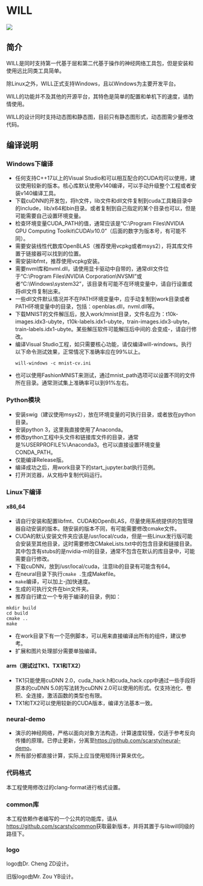 # WILL
<img src='https://raw.githubusercontent.com/scarsty/neural-demo/master/logo.png'>

## 简介

WILL是同时支持第一代基于层和第二代基于操作的神经网络工具包，但是安装和使用远比同类工具简单。

除Linux之外，WILL正式支持Windows，且以Windows为主要开发平台。

WILL的功能并不及其他的开源平台，其特色是简单的配置和单机下的速度，请酌情使用。

WILL的设计同时支持动态图和静态图，目前只有静态图形式，动态图需少量修改代码。

## 编译说明

### Windows下编译

- 任何支持C++17以上的Visual Studio和可以相互配合的CUDA均可以使用，建议使用较新的版本。核心库默认使用v140编译，可以手动升级整个工程或者安装v140编译工具。
- 下载cuDNN的开发包，将h文件，lib文件和dll文件复制到cuda工具箱目录中的include，lib/x64和bin目录。或者复制到自己指定的某个目录也可以，但是可能需要自己设置环境变量。
- 检查环境变量CUDA_PATH的值，通常应该是“C:\Program Files\NVIDIA GPU Computing Toolkit\CUDA\v10.0”（后面的数字为版本号，有可能不同）。
- 需要安装线性代数库OpenBLAS（推荐使用vcpkg或者msys2），将其库文件置于链接器可以找到的位置。
- 需安装libfmt，推荐使用vcpkg安装。
- 需要nvml库和nvml.dll，请使用显卡驱动中自带的，通常dll文件位于“C:\Program Files\NVIDIA Corporation\NVSMI”或者“C:\Windows\system32”，该目录有可能不在环境变量中，请自行设置或将dll文件复制出来。
- 一些dll文件默认情况并不在PATH环境变量中，应手动复制到work目录或者PATH环境变量中的目录，包括：openblas.dll，nvml.dll等。
- 下载MNIST的文件解压后，放入work/mnist目录，文件名应为：t10k-images.idx3-ubyte，t10k-labels.idx1-ubyte，train-images.idx3-ubyte，train-labels.idx1-ubyte。某些解压软件可能解压后中间的.会变成-，请自行修改。
- 编译Visual Studio工程，如只需要核心功能，请仅编译will-windows。执行以下命令测试效果，正常情况下准确率应在99%以上。
  ```shell
  will-windows -c mnist-cv.ini
  ```
- 也可以使用FashionMNIST来测试，通过mnist_path选项可以设置不同的文件所在目录。通常测试集上准确率可以到91%左右。

### Python模块

- 安装swig（建议使用msys2），放在环境变量的可执行目录，或者放在python目录。
- 安装python 3，这里我直接使用了Anaconda。
- 修改python工程中头文件和链接库文件的目录，通常是%USERPROFILE%\Anaconda3。也可以直接设置环境变量CONDA_PATH。
- 仅能编译Release版。
- 编译成功之后，用work目录下的start_jupyter.bat执行范例。
- 打开浏览器，从文档中复制代码运行。

### Linux下编译

#### x86_64
- 请自行安装和配置libfmt、CUDA和OpenBLAS，尽量使用系统提供的包管理器自动安装的版本。随安装的版本不同，有可能需要修改cmake文件。
- CUDA的默认安装文件夹应该是/usr/local/cuda，但是一些Linux发行版可能会安装至其他目录，这时需要修改CMakeLists.txt中的包含目录和链接目录。其中包含有stubs的是nvidia-ml的目录，通常不包含在默认的库目录中，可能需要自行修改。
- 下载cuDNN，放到/usr/local/cuda，注意lib的目录有可能含有64。
- 在neural目录下执行```cmake .```生成Makefile。
- ```make```编译，可以加上-j加快速度。
- 生成的可执行文件在bin文件夹。
- 推荐自行建立一个专用于编译的目录，例如：
```shell
mkdir build
cd build
cmake ..
make
```
- 在work目录下有一个范例脚本，可以用来直接编译出所有的组件，建议参考。
- 扩展和图片处理部分需要单独编译。

#### arm（测试过TK1、TX1和TX2）
- TK1只能使用cuDNN 2.0，cuda_hack.h和cuda_hack.cpp中通过一些手段将原本的cuDNN 5.0的写法转为cuDNN 2.0可以使用的形式。仅支持池化、卷积、全连接，激活函数的类型也有限。
- TX1和TX2可以使用较新的CUDA版本，编译方法基本一致。

### neural-demo
- 演示的神经网络，严格以面向对象方法构造，计算速度较慢，仅适于参考反向传播的原理。已停止更新，分离至<https://github.com/scarsty/neural-demo>。
- 所有部分都直接计算，实际上应当使用矩阵计算来优化。

### 代码格式

本工程使用修改过的clang-format进行格式设置。

### common库

本工程依赖作者编写的一个公共的功能库，请从<https://github.com/scarsty/common>获取最新版本，并将其置于与libwill同级的路径下。

### logo

logo由Dr. Cheng ZD设计。

旧版logo由Mr. Zou YB设计。

